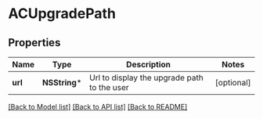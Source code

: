 # ACUpgradePath

## Properties
Name | Type | Description | Notes
------------ | ------------- | ------------- | -------------
**url** | **NSString*** | Url to display the upgrade path to the user | [optional] 

[[Back to Model list]](../README.md#documentation-for-models) [[Back to API list]](../README.md#documentation-for-api-endpoints) [[Back to README]](../README.md)


